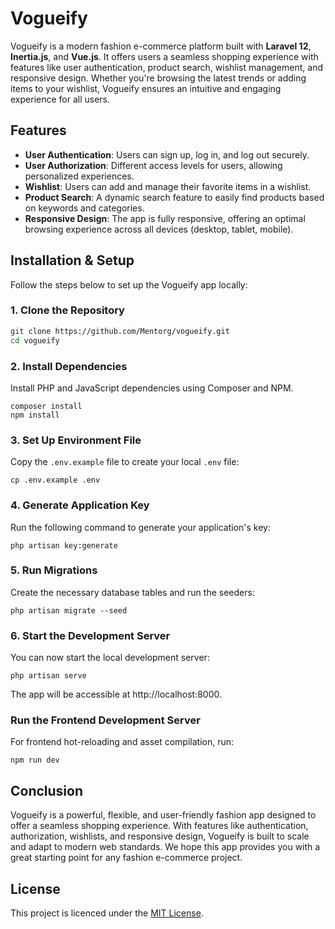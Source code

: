 # Vogueify

Vogueify is a modern fashion e-commerce platform built with **Laravel 12**, **Inertia.js**, and **Vue.js**. It offers users a seamless shopping experience with features like user authentication, product search, wishlist management, and responsive design. Whether you're browsing the latest trends or adding items to your wishlist, Vogueify ensures an intuitive and engaging experience for all users.

## Features

-   **User Authentication**: Users can sign up, log in, and log out securely.
-   **User Authorization**: Different access levels for users, allowing personalized experiences.
-   **Wishlist**: Users can add and manage their favorite items in a wishlist.
-   **Product Search**: A dynamic search feature to easily find products based on keywords and categories.
-   **Responsive Design**: The app is fully responsive, offering an optimal browsing experience across all devices (desktop, tablet, mobile).

## Installation & Setup

Follow the steps below to set up the Vogueify app locally:

### 1. Clone the Repository

```bash
git clone https://github.com/Mentorg/vogueify.git
cd vogueify
```

### 2. Install Dependencies

Install PHP and JavaScript dependencies using Composer and NPM.

```
composer install
npm install
```

### 3. Set Up Environment File

Copy the `.env.example` file to create your local `.env` file:

```
cp .env.example .env
```

### 4. Generate Application Key

Run the following command to generate your application's key:

```
php artisan key:generate
```

### 5. Run Migrations

Create the necessary database tables and run the seeders:

```
php artisan migrate --seed
```

### 6. Start the Development Server

You can now start the local development server:

```
php artisan serve
```

The app will be accessible at http://localhost:8000.

### Run the Frontend Development Server

For frontend hot-reloading and asset compilation, run:

```
npm run dev
```

## Conclusion

Vogueify is a powerful, flexible, and user-friendly fashion app designed to offer a seamless shopping experience. With features like authentication, authorization, wishlists, and responsive design, Vogueify is built to scale and adapt to modern web standards. We hope this app provides you with a great starting point for any fashion e-commerce project.

## License

This project is licenced under the [MIT License](https://opensource.org/license/mit).
